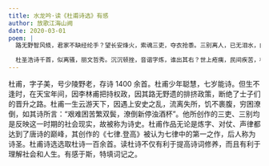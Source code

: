 ```yaml
---
title: 水龙吟·读《杜甫诗选》有感
author: 放歌江海山阙
date: 2020-03-01
poem: |
  路无野智风倐，君家不缺经纶手？望长安烽火，索魂三吏，夺衣抢黍。三别离人，已无泪水，向谁倾诉？叹己身多病，困穷潦倒，头霜白，新停酒。

  杜圣浩诗千首，似离骚，丽文哲秀。沉沉顿挫，音谐字炼，谁出其右？世上疮痍，民间疾苦，桩桩细数。看千年风雨，乾坤转返，圣诗春绿！
---
```


杜甫，字子美，号少陵野老，存诗 1400 余首。杜甫少年聪慧，七岁能诗。但生不逢时，在天宝年间，因李林甫把持权政，因其路无野遗的排挤政策，断绝了士子们的晋升之路。杜甫一生云游天下，因遇上安史之乱，流离失所，饥不裹腹，穷困潦倒，如其诗所言：“艰难困苦繁双鬓，潦倒新停浊酒杯”。他所创作的三吏、三别均是反映这一时期的社会现实，故被称为诗史。杜甫作品无论是炼字、对仗、声律都达到了唐诗的巅峰，其创作的《七律.登高》被认为七律中的第一之作，后人称为诗圣。杜甫诗选选取杜诗一百余首。读杜诗不仅有利于提高诗词修养，而且有利于理解社会和人生。有感于斯，特填词记之。
